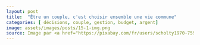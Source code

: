 ```yaml
---
layout: post
title:  "Être un couple, c'est choisir ensemble une vie commune"
categories: [ décisions, couple, gestion, budget, argent]
image: assets/images/posts/15-1-img.png
source: Image par <a href="https://pixabay.com/fr/users/scholty1970-7596740/?utm_source=link-attribution&amp;utm_medium=referral&amp;utm_campaign=image&amp;utm_content=4194408">Achim Scholty</a> de <a href="https://pixabay.com/fr/?utm_source=link-attribution&amp;utm_medium=referral&amp;utm_campaign=image&amp;utm_content=4194408">Pixabay</a>
---
```


